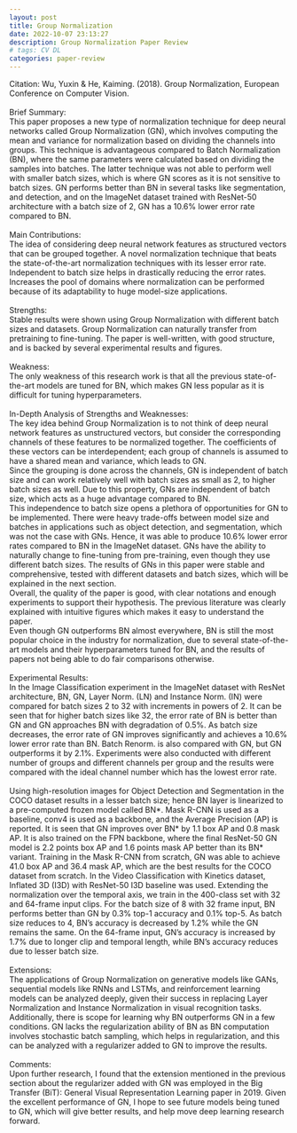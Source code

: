 ```yaml
---
layout: post
title: Group Normalization
date: 2022-10-07 23:13:27
description: Group Normalization Paper Review
# tags: CV DL
categories: paper-review
---
```


Citation: Wu, Yuxin & He, Kaiming. (2018). Group Normalization, European Conference on Computer Vision.<br /><br />
Brief Summary:<br />
This paper proposes a new type of normalization technique for deep neural networks called Group Normalization (GN), which involves computing the mean and variance for normalization based on dividing the channels into groups. This technique is advantageous compared to Batch Normalization (BN), where the same parameters were calculated based on dividing the samples into batches. The latter technique was not able to perform well with smaller batch sizes, which is where GN scores as it is not sensitive to batch sizes. GN performs better than BN in several tasks like segmentation, and detection, and on the ImageNet dataset trained with ResNet-50 architecture with a batch size of 2, GN has a 10.6% lower error rate compared to BN. <br /><br />
Main Contributions:<br />
The idea of considering deep neural network features as structured vectors that can be grouped together.
A novel normalization technique that beats the state-of-the-art normalization techniques with its lesser error rate.
Independent to batch size helps in drastically reducing the error rates.
Increases the pool of domains where normalization can be performed because of its adaptability to huge model-size applications.<br /><br />
Strengths:<br />
Stable results were shown using Group Normalization with different batch sizes and datasets.
Group Normalization can naturally transfer from pretraining to fine-tuning.
The paper is well-written, with good structure, and is backed by several experimental results and figures.<br /><br />
Weakness:<br />
The only weakness of this research work is that all the previous state-of-the-art models are tuned for BN, which makes GN less popular as it is difficult for tuning hyperparameters.<br /><br />
In-Depth Analysis of Strengths and Weaknesses:<br />
The key idea behind Group Normalization is to not think of deep neural network features as unstructured vectors, but consider the corresponding channels of these features to be normalized together. The coefficients of these vectors can be interdependent; each group of channels is assumed to have a shared mean and variance, which leads to GN.<br />
Since the grouping is done across the channels, GN is independent of batch size and can work relatively well with batch sizes as small as 2, to higher batch sizes as well. Due to this property, GNs are independent of batch size, which acts as a huge advantage compared to BN.<br />
This independence to batch size opens a plethora of opportunities for GN to be implemented. There were heavy trade-offs between model size and batches in applications such as object detection, and segmentation, which was not the case with GNs. Hence, it was able to produce 10.6% lower error rates compared to BN in the ImageNet dataset.
GNs have the ability to naturally change to fine-tuning from pre-training, even though they use different batch sizes. The results of GNs in this paper were stable and comprehensive, tested with different datasets and batch sizes, which will be explained in the next section.<br />
Overall, the quality of the paper is good, with clear notations and enough experiments to support their hypothesis. The previous literature was clearly explained with intuitive figures which makes it easy to understand the paper.<br />
Even though GN outperforms BN almost everywhere, BN is still the most popular choice in the industry for normalization, due to several state-of-the-art models and their hyperparameters tuned for BN, and the results of papers not being able to do fair comparisons otherwise.<br /><br />
Experimental Results:<br />
In the Image Classification experiment in the ImageNet dataset with ResNet architecture, BN, GN, Layer Norm. (LN) and Instance Norm. (IN) were compared for batch sizes 2 to 32 with increments in powers of 2. It can be seen that for higher batch sizes like 32, the error rate of BN is better than GN and GN approaches BN with degradation of 0.5%. As batch size decreases, the error rate of GN improves significantly and achieves a 10.6% lower error rate than BN. Batch Renorm. is also compared with GN, but GN outperforms it by 2.1%. Experiments were also conducted with different number of groups and different channels per group and the results were compared with the ideal channel number which has the lowest error rate.<br /><br />
Using high-resolution images for Object Detection and Segmentation in the COCO dataset results in a lesser batch size; hence BN layer is linearized to a pre-computed frozen model called BN*. Mask R-CNN is used as a baseline, conv4 is used as a backbone, and the Average Precision (AP) is reported. It is seen that GN improves over BN* by 1.1 box AP and 0.8 mask AP. It is also trained on the FPN backbone, where the final ResNet-50 GN model is 2.2 points box AP and 1.6 points mask AP better than its BN\* variant. Training in the Mask R-CNN from scratch, GN was able to achieve 41.0 box AP and 36.4 mask AP, which are the best results for the COCO dataset from scratch.
In the Video Classification with Kinetics dataset, Inflated 3D (I3D) with ResNet-50 I3D baseline was used. Extending the normalization over the temporal axis, we train in the 400-class set with 32 and 64-frame input clips. For the batch size of 8 with 32 frame input, BN performs better than GN by 0.3% top-1 accuracy and 0.1% top-5. As batch size reduces to 4, BN’s accuracy is decreased by 1.2% while the GN remains the same. On the 64-frame input, GN’s accuracy is increased by 1.7% due to longer clip and temporal length, while BN’s accuracy reduces due to lesser batch size.<br /><br />
Extensions:<br />
The applications of Group Normalization on generative models like GANs, sequential models like RNNs and LSTMs, and reinforcement learning models can be analyzed deeply, given their success in replacing Layer Normalization and Instance Normalization in visual recognition tasks. Additionally, there is scope for learning why BN outperforms GN in a few conditions. GN lacks the regularization ability of BN as BN computation involves stochastic batch sampling, which helps in regularization, and this can be analyzed with a regularizer added to GN to improve the results. <br /><br />
Comments:<br />
Upon further research, I found that the extension mentioned in the previous section about the regularizer added with GN was employed in the Big Transfer (BiT): General Visual Representation Learning paper in 2019. Given the excellent performance of GN, I hope to see future models being tuned to GN, which will give better results, and help move deep learning research forward.
